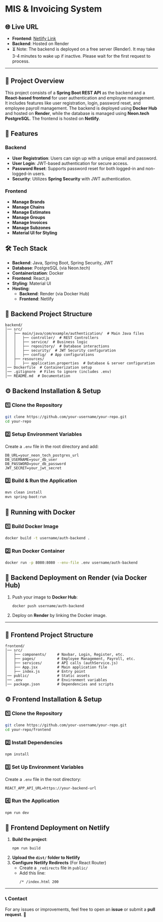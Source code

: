 # MIS & Invoicing System

## 🌐 Live URL
- **Frontend**: [Netlify Link](https://heroic-cupcake-046906.netlify.app)
- **Backend**: Hosted on Render
- ⏳ Note: The backend is deployed on a free server (Render). It may take 3-4 minutes to wake up if inactive. Please wait for the first request to process.

---

## 📌 Project Overview
This project consists of a **Spring Boot REST API** as the backend and a **React-based frontend** for user authentication and employee management. It includes features like user registration, login, password reset, and employee payroll management. The backend is deployed using **Docker Hub** and hosted on **Render**, while the database is managed using **Neon.tech PostgreSQL**. The frontend is hosted on **Netlify**.

## 🚀 Features
### Backend
- **User Registration**: Users can sign up with a unique email and password.
- **User Login**: JWT-based authentication for secure access.
- **Password Reset**: Supports password reset for both logged-in and non-logged-in users.
- **Security**: Utilizes **Spring Security** with JWT authentication.

### Frontend
- **Manage Brands**
- **Manage Chains**
- **Manage Estimates**
- **Manage Groups**
- **Manage Invoices**
- **Manage Subzones**
- **Material UI for Styling**


## 🛠️ Tech Stack
- **Backend**: Java, Spring Boot, Spring Security, JWT
- **Database**: PostgreSQL (via Neon.tech)
- **Containerization**: Docker
- **Frontend**: React.js
- **Styling**: Material UI
- **Hosting**:
  - **Backend**: Render (via Docker Hub)
  - **Frontend**: Netlify

## 📂 Backend Project Structure
```
backend/
│── src/
│   ├── main/java/com/example/authentication/  # Main Java files
│   │   ├── controller/  # REST Controllers
│   │   ├── service/  # Business logic
│   │   ├── repository/  # Database interactions
│   │   ├── security/  # JWT Security configuration
│   │   ├── config/  # App configurations
│   ├── resources/
│   │   ├── application.properties  # Database & server configuration
│── Dockerfile  # Containerization setup
│── .gitignore  # Files to ignore (includes .env)
│── README.md  # Documentation
```

## ⚙️ Backend Installation & Setup
### 1️⃣ Clone the Repository
```sh
git clone https://github.com/your-username/your-repo.git
cd your-repo
```

### 2️⃣ Setup Environment Variables
Create a `.env` file in the root directory and add:
```
DB_URL=your_neon_tech_postgres_url
DB_USERNAME=your_db_user
DB_PASSWORD=your_db_password
JWT_SECRET=your_jwt_secret
```

### 3️⃣ Build & Run the Application
```sh
mvn clean install
mvn spring-boot:run
```

## 🐳 Running with Docker
### 1️⃣ Build Docker Image
```sh
docker build -t username/auth-backend .
```

### 2️⃣ Run Docker Container
```sh
docker run -p 8080:8080 --env-file .env username/auth-backend
```

## 🚀 Backend Deployment on Render (via Docker Hub)
1. Push your image to **Docker Hub**:
   ```sh
   docker push username/auth-backend
   ```
2. Deploy on **Render** by linking the Docker image.

---

## 📂 Frontend Project Structure
```
frontend/
│── src/
│   ├── components/     # Navbar, Login, Register, etc.
│   ├── pages/          # Employee Management, Payroll, etc.
│   ├── services/       # API calls (authService.js)
│   ├── App.jsx         # Main application file
│   ├── index.js        # Entry point
│── public/             # Static assets
│── .env                # Environment variables
│── package.json        # Dependencies and scripts
```

## ⚙️ Frontend Installation & Setup
### 1️⃣ Clone the Repository
```sh
git clone https://github.com/your-username/your-repo.git
cd your-repo/frontend
```

### 2️⃣ Install Dependencies
```sh
npm install
```

### 3️⃣ Set Up Environment Variables
Create a `.env` file in the root directory:
```
REACT_APP_API_URL=https://your-backend-url
```

### 4️⃣ Run the Application
```sh
npm run dev
```

## 🚀 Frontend Deployment on Netlify
1. **Build the project**:
   ```sh
   npm run build
   ```
2. **Upload the `dist/` folder to Netlify**
3. **Configure Netlify Redirects** (For React Router)
   - Create a `_redirects` file in `public/`
   - Add this line:
     ```
     /* /index.html 200
     ```

---
### 📞 Contact
For any issues or improvements, feel free to open an **issue** or submit a **pull request**. 🚀
